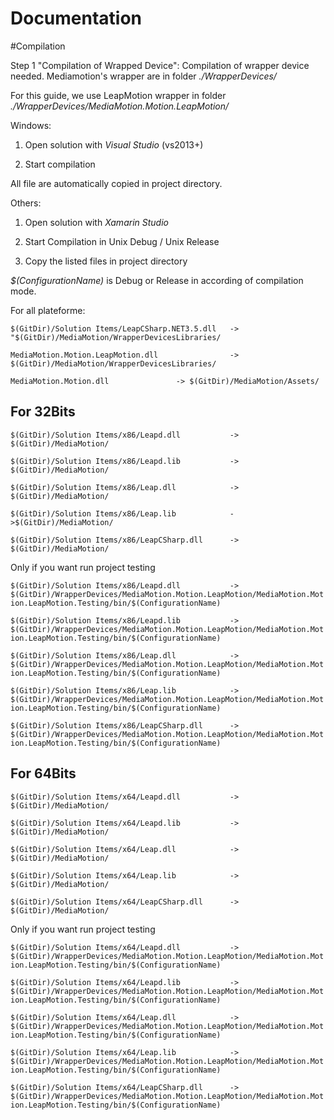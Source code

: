 Documentation
=============

#Compilation

Step 1 "Compilation of Wrapped Device":
Compilation of wrapper device needed.
Mediamotion's wrapper are in folder *./WrapperDevices/*

For this guide, we use LeapMotion wrapper in folder *./WrapperDevices/MediaMotion.Motion.LeapMotion/*

Windows:

1. Open solution with *Visual Studio* (vs2013+)

2. Start compilation

All file are automatically copied in project directory.

Others:

1. Open solution with *Xamarin Studio*

2. Start Compilation in Unix Debug / Unix Release

3. Copy the listed files in project directory

*$(ConfigurationName)* is Debug or Release in according of compilation mode.

For all plateforme:

```$(GitDir)/Solution Items/LeapCSharp.NET3.5.dll	-> "$(GitDir)/MediaMotion/WrapperDevicesLibraries/```

```MediaMotion.Motion.LeapMotion.dll 				-> $(GitDir)/MediaMotion/WrapperDevicesLibraries/```

```MediaMotion.Motion.dll 				-> $(GitDir)/MediaMotion/Assets/```

For 32Bits
------------
```$(GitDir)/Solution Items/x86/Leapd.dll			-> $(GitDir)/MediaMotion/```

```$(GitDir)/Solution Items/x86/Leapd.lib			-> $(GitDir)/MediaMotion/```

```$(GitDir)/Solution Items/x86/Leap.dll			-> $(GitDir)/MediaMotion/```

```$(GitDir)/Solution Items/x86/Leap.lib			->$(GitDir)/MediaMotion/```

```$(GitDir)/Solution Items/x86/LeapCSharp.dll		-> $(GitDir)/MediaMotion/```

Only if you want run project testing

```$(GitDir)/Solution Items/x86/Leapd.dll			-> $(GitDir)/WrapperDevices/MediaMotion.Motion.LeapMotion/MediaMotion.Motion.LeapMotion.Testing/bin/$(ConfigurationName)```

```$(GitDir)/Solution Items/x86/Leapd.lib			-> $(GitDir)/WrapperDevices/MediaMotion.Motion.LeapMotion/MediaMotion.Motion.LeapMotion.Testing/bin/$(ConfigurationName)```

```$(GitDir)/Solution Items/x86/Leap.dll			-> $(GitDir)/WrapperDevices/MediaMotion.Motion.LeapMotion/MediaMotion.Motion.LeapMotion.Testing/bin/$(ConfigurationName)```

```$(GitDir)/Solution Items/x86/Leap.lib			-> $(GitDir)/WrapperDevices/MediaMotion.Motion.LeapMotion/MediaMotion.Motion.LeapMotion.Testing/bin/$(ConfigurationName)```

```$(GitDir)/Solution Items/x86/LeapCSharp.dll		-> $(GitDir)/WrapperDevices/MediaMotion.Motion.LeapMotion/MediaMotion.Motion.LeapMotion.Testing/bin/$(ConfigurationName)```

For 64Bits
------------
```$(GitDir)/Solution Items/x64/Leapd.dll			-> $(GitDir)/MediaMotion/```

```$(GitDir)/Solution Items/x64/Leapd.lib			-> $(GitDir)/MediaMotion/```

```$(GitDir)/Solution Items/x64/Leap.dll			-> $(GitDir)/MediaMotion/```

```$(GitDir)/Solution Items/x64/Leap.lib			-> $(GitDir)/MediaMotion/```

```$(GitDir)/Solution Items/x64/LeapCSharp.dll		-> $(GitDir)/MediaMotion/```

Only if you want run project testing

```$(GitDir)/Solution Items/x64/Leapd.dll			-> $(GitDir)/WrapperDevices/MediaMotion.Motion.LeapMotion/MediaMotion.Motion.LeapMotion.Testing/bin/$(ConfigurationName)```

```$(GitDir)/Solution Items/x64/Leapd.lib			-> $(GitDir)/WrapperDevices/MediaMotion.Motion.LeapMotion/MediaMotion.Motion.LeapMotion.Testing/bin/$(ConfigurationName)```

```$(GitDir)/Solution Items/x64/Leap.dll			-> $(GitDir)/WrapperDevices/MediaMotion.Motion.LeapMotion/MediaMotion.Motion.LeapMotion.Testing/bin/$(ConfigurationName)```

```$(GitDir)/Solution Items/x64/Leap.lib			-> $(GitDir)/WrapperDevices/MediaMotion.Motion.LeapMotion/MediaMotion.Motion.LeapMotion.Testing/bin/$(ConfigurationName)```

```$(GitDir)/Solution Items/x64/LeapCSharp.dll		-> $(GitDir)/WrapperDevices/MediaMotion.Motion.LeapMotion/MediaMotion.Motion.LeapMotion.Testing/bin/$(ConfigurationName)```
